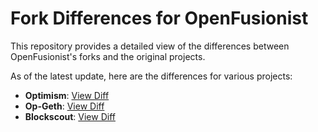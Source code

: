# Fork Differences for OpenFusionist

This repository provides a detailed view of the differences between OpenFusionist's forks and the original projects. 

As of the latest update, here are the differences for various projects:

- **Optimism**: [View Diff](https://OpenFusionist.github.io/forkdiff/optimism.html)
- **Op-Geth**: [View Diff](https://OpenFusionist.github.io/forkdiff/op-geth.html)
- **Blockscout**: [View Diff](https://OpenFusionist.github.io/forkdiff/blockscout.html)

